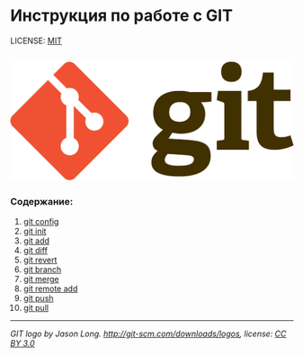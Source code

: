 # Инструкция по работе с GIT

LICENSE: [MIT](./license.md)

![git-logo](./assets/1920px-Git-logo.svg.png)
---
### Содержание:
1. [git config](./config.md)
2. [git init](./init.md)
3. [git add](./add.md) 
4. [git diff](./diff.md)
5. [git revert](./revert.md)
6. [git branch](./branch.md)
7. [git merge](./merge.md)
8. [git remote add](./remoteadd.md)
9. [git push](./push.md)
10. [git pull](./pull.md)

---

*GIT logo by Jason Long. http://git-scm.com/downloads/logos, license: [CC BY 3.0](https://creativecommons.org/licenses/by/3.0/)*